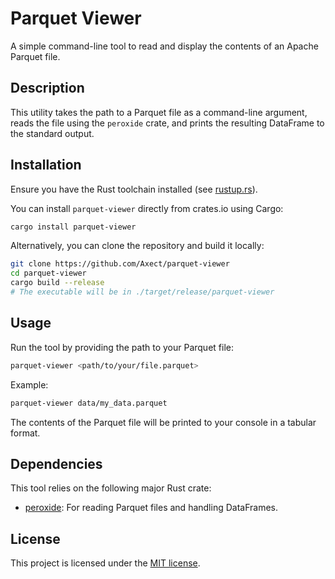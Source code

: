 # Parquet Viewer

A simple command-line tool to read and display the contents of an Apache Parquet file.

## Description

This utility takes the path to a Parquet file as a command-line argument, reads the file using the `peroxide` crate, and prints the resulting DataFrame to the standard output.

## Installation

Ensure you have the Rust toolchain installed (see [rustup.rs](https://rustup.rs/)).

You can install `parquet-viewer` directly from crates.io using Cargo:

```bash
cargo install parquet-viewer
```

Alternatively, you can clone the repository and build it locally:

```bash
git clone https://github.com/Axect/parquet-viewer
cd parquet-viewer
cargo build --release
# The executable will be in ./target/release/parquet-viewer
```

## Usage

Run the tool by providing the path to your Parquet file:

```bash
parquet-viewer <path/to/your/file.parquet>
```

Example:

```bash
parquet-viewer data/my_data.parquet
```

The contents of the Parquet file will be printed to your console in a tabular format.

## Dependencies

This tool relies on the following major Rust crate:

* [peroxide](https://crates.io/crates/peroxide): For reading Parquet files and handling DataFrames.

## License

This project is licensed under the [MIT license](./LICENSE).
